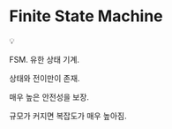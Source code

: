 # Finite State Machine

<aside>
💡

FSM.
유한 상태 기계.

상태와 전이만이 존재.

매우 높은 안전성을 보장.

규모가 커지면 복잡도가 매우 높아짐.

</aside>